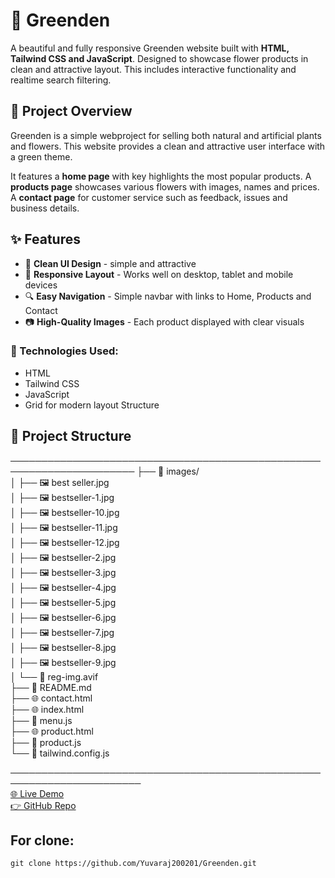 # 💐 Greenden

A beautiful and fully responsive Greenden website built with **HTML, Tailwind CSS and JavaScript**. Designed to showcase flower products in clean and attractive layout. This includes interactive functionality and realtime search filtering.
 

## 📌 Project Overview 
 Greenden is a simple webproject for selling both natural and artificial plants and flowers. This website provides a clean and attractive user interface with a green theme.  

 It features a **home page** with key highlights the most popular products. A **products page** showcases various flowers with images, names and prices. A **contact page** for customer service such as feedback, issues and business details.  

 ## ✨ Features  
  - 🌿 **Clean UI Design** - simple and attractive  
  - 📱 **Responsive Layout** - Works well on desktop, tablet and mobile devices  
  - 🔍 **Easy Navigation** - Simple navbar with links to Home, Products and Contact  
  - 📷 **High-Quality Images** - Each product displayed with clear visuals   

### 💫 Technologies Used:
 - HTML  
 - Tailwind CSS  
 - JavaScript  
 - Grid for modern layout Structure 

## 📁 Project Structure

──────────────────────────────────────────────────────────────────────
├── 📁 images/  
│   ├── 🖼️ best seller.jpg  
│   ├── 🖼️ bestseller-1.jpg  
│   ├── 🖼️ bestseller-10.jpg  
│   ├── 🖼️ bestseller-11.jpg  
│   ├── 🖼️ bestseller-12.jpg  
│   ├── 🖼️ bestseller-2.jpg  
│   ├── 🖼️ bestseller-3.jpg  
│   ├── 🖼️ bestseller-4.jpg  
│   ├── 🖼️ bestseller-5.jpg  
│   ├── 🖼️ bestseller-6.jpg  
│   ├── 🖼️ bestseller-7.jpg  
│   ├── 🖼️ bestseller-8.jpg  
│   ├── 🖼️ bestseller-9.jpg  
│   └── 📄 reg-img.avif  
├── 📖 README.md  
├── 🌐 contact.html  
├── 🌐 index.html  
├── 📄 menu.js  
├── 🌐 product.html  
├── 📄 product.js  
└── 📄 tailwind.config.js  

───────────────────────────────────────────────────────────────────────  
[🌐 Live Demo](https://yuvaraj200201.github.io/Greenden/)  
[👉 GitHub Repo](https://github.com/Yuvaraj200201/Greenden)

## For clone:  
```
git clone https://github.com/Yuvaraj200201/Greenden.git
```




  
